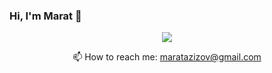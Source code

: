 ### Hi, I'm Marat 👋

<p align='center'>
   <img src="https://img.shields.io/badge/Java-ED8B00?style=for-the-badge&logo=java&logoColor=white"/>
</p>
<p align='center'>
   📫 How to reach me: <a href='mailto:roman.beskrovnyy@gmail.com'>maratazizov@gmail.com</a>
</p>
<!--
**AzizovMarat/AzizovMarat** is a ✨ _special_ ✨ repository because its `README.md` (this file) appears on your GitHub profile.

Here are some ideas to get you started:

- 🔭 I’m currently working on ...
- 🌱 I’m currently learning ...
- 👯 I’m looking to collaborate on ...
- 🤔 I’m looking for help with ...
- 💬 Ask me about ...
- 📫 How to reach me: ...
- 😄 Pronouns: ...
- ⚡ Fun fact: ...
-->
